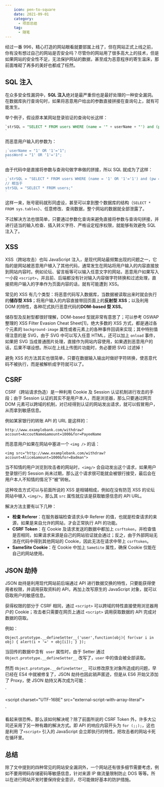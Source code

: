 ```yaml
---
    icon: pen-to-square
    date: 2021-09-01
    category: 
      - 项目总结
    tag:
      - 随笔
---
```


经过一番 996，精心打造的网站眼看就要部属上线了，但在网站正式上线之前，你有没有想过自己的网站是否安全吗？尽管你的网站用了很多高大上的技术，但是如果网站的安全性不足，无法保护网站的数据，甚至成为恶意程序的寄生温床，那前面堆砌了再多的美好也都成了枉然。

## SQL 注入

在众多安全性漏洞中，**SQL 注入**绝对是最严重但也是最好处理的一种安全漏洞。在数据库执行查询句时，如果将恶意用户给出的参数直接拼接在查询句上，就有可能发生。

举个例子，假设原本某网站登录验证的查询句长这样：

```sql
`strSQL = "SELECT * FROM users WHERE (name = '" + userName + "') and (pw = '"+ passWord +"');"
`
```

而恶意用户输入的参数为：

```js
;`userName = "1' OR '1'='1";  
passWord = "1' OR '1'='1";  
`
```

由于代码中是直接将参数与查询句做字串做的拼接，所以 SQL 就成为了这样：

```js
;`strSQL = "SELECT * FROM users WHERE (name = '1' OR '1'='1') and (pw = '1' OR '1'='1');"  
// 相当于  
strSQL = "SELECT * FROM users;"  
`
```

这样一来，账号密码就形同虚设，甚至可以拿到整个数据库的结构（`SELECT * FROM sys.tables`）、任意修改、查询数据，整个网站的数据就全部泄露了。

不过解决方法也很简单，只要通过参数化查询来避免直接将参数与查询句拼接，并进行适当的输入检查、插入转义字符、严格设定程序权限，就能够有效避免 SQL 注入了。

## XSS

XSS（跨站攻击）也叫 JavaScript 注入，是现代网站最频繁出现的问题之一，它指的是网站被恶意用户植入了其他代码，通常发生在网站将用户输入的内容直接放到网站内容时。例如论坛、留言板等可以输入任意文字的网站，恶意用户如果写入一小段 `<script>`，并且前、后端都没有针对输入内容做字符转换和过滤处理，直接把用户输入的字串作为页面内容的话，就有可能遭到 XSS。

常见的 XSS 有几个类型：将恶意代码写入数据库，当数据被读取出来时就会执行的**储存型 XSS**；将用户输入的内容直接带回页面上的**反射型 XSS**；以及利用 DOM 的特性，各种花式执行恶意代码的**DOM-based 型 XSS**。

储存型及反射型都很好理解，DOM-based 型就非常有意思了；可以参考 OSWAP 整理的 XSS Filter Evasion Cheat Sheet\[1\]，绝大多数的 XSS 方式，都是通过各个元素的 `background-image` 属性或者元素上的各种事件回调来实现；其中特别值得注意的是 SVG，由于 SVG 中可以写入任意 HTML，还可以加上 `onload` 事件，如果把 SVG 当成普通图片处理，直接作为网站内容使用，如果遇到恶意用户的话，后果不堪设想。所以在上线上传图片功能时，务必要把 SVG 过滤掉！

避免 XSS 的方法其实也很简单，只要在数据输入输出时做好字符转换，使恶意代码不被执行，而是被解析成字符就可以了。

## CSRF

CSRF（跨站请求伪造）是一种利用 Cookie 及 Session 认证机制进行攻击的手段；由于 Session 认证的其实不是用户本人，而是浏览器，那么只要通过网页 DOM 元素可以跨域的机制，对已经得到认证的网站发出请求，就可以假冒用户，从而拿到敏感信息。

例如某家银行的转账 API 的 URL 是这样的：

`http://www.examplebank.com/withdraw?account=AccoutName&amount=1000&for=PayeeName `

而恶意用户如果在网站中塞进一个 `<img />` 的话：

`<img src="http://www.examplebank.com/withdraw?account=Alice&amount=1000&for=Badman"> `

当不知情的用户浏览到攻击者的网站时，`<img/>` 会自动发出这个请求，如果用户登录银行的 Session 尚未过期，那么这个请求很可能就会被银行接受，最后会在用户本人不知情的情况下“被”转帐。

这种攻击方式可以与前面所说的 XSS 是相辅相成，例如在没有防范 XSS 的论坛网站中植入 `<img/>`，那么其 `src` 属性就应该是获取敏感信息的 API URL。

解决方法主要有以下几种：

- **检查 Referer**：在服务器端检查请求头中 Referer 的值，也就是检查请求的来源，如果是来自允许的网站，才会正常执行 API 的功能。
- **CSRF Token**：在 Cookie 及请求发送的数据中都加上 `csrftoken`，并检查值是否相同，如果请求来源是自己的网站验证就会通过；反之，由于外部网站无法在代码中得到其他网站的 Cookie，因此无法在请求中带上 `csrftoken`。
- **SameSite Cookie**：在 Cookie 中加上 `SameSite` 属性，确保 Cookie 仅能在自己的网站使用。

## JSON 劫持

JSON 劫持是利用现代网站前后端通过 API 进行数据交换的特性，只要能获得使用者权限，并调用获取资料的 API，再加上改写原生的 JavaScript 对象，就可以窃取用户的敏感信息。

获得权限的部分于 CSRF 相同，通过 `<script>` 可以跨域的特性直接使用浏览器用户的 Cookie；攻击者只需要在网页上通过 `<script>` 调用获取数据的 API 完成对数据的窃取。

例如：

`Object.prototype.__defineSetter__('user',function(obj){ for(var i in obj) { alert(i + '=' + obj[i]); } }); `

当回传的数据中含有  `user` 属性时，由于 Setter 通过 `Object.prototype.__defineSetter__` 改写了，`user` 中的值会被全部读取。

然而 `Object.prototype.__defineSetter__` 可以修改原生对象所造成的问题，早已经在 ES4 中就被修复了，JSON 劫持也因此销声匿迹，但是从 ES6 开始又添加了 Proxy，使 JSON 劫持又再次成为可能：

`<script>

<script>  
  Object.setPrototypeOf(  
    __proto__,  
    new Proxy(__proto__, {  
      has: function(target, name) {  
        alert(  
          name.replace(/./g, function(c) {  
            c = c.charCodeAt(0)  
            return String.fromCharCode(c >> 8, c & 0xff)  
          })  
        )  
      }  
    })  
  )  
</script>
<script charset="UTF-16BE" src="external-script-with-array-literal"></script>

`

看起来很恐怖，那么该如何解决呢？除了前面所说的 CSRF Token 外，许多大公司还采用了另一种有趣的解决方式。即 API 的响应内容开头为 `for (;;);`，这也是利用 了`<script>` 引入的 JavaScript 会立即执行的特性，把攻击者的网站卡死在循环里。

## 总结

除了文中提到的四种常见的网站安全漏洞外，一个网站还有很多细节需要考虑，例如不要用明码存储密码等敏感信息，针对来源 IP 做流量限制防止 DOS 等等。所以在进行网站开发时要保持安全意识，尽可能做好基本的防护措施。
